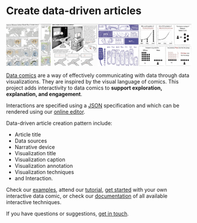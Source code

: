 # Create data-driven articles

<img src="figures/teaser-small.png" widrth="550px"/>
<br/>



[Data comics](https://datacomics.github.io) are a way of effectively communicating with data through data visualizations. They are inspired by the visual language of comics. This project adds interactivity to data comics to **support exploration, explanation, and engagement**. 

Interactions are specified using a [JSON](https://en.wikipedia.org/wiki/JSON) specification and which can be rendered using our [online editor](). 

Data-driven article creation pattern include: 
* Article title
* Data sources
* Narrative device
* Visualization title
* Visualization caption
* Visualization annotation
* Visualization techniques
* and Interaction.


Check our [examples](examples.html), attend our [tutorial](tutorial.html), [get started](getstarted.html) with your own interactive data comic, or check our [documentation](documentation.html) of all available interactive techniques.

If you have questions or suggestions, [get in touch](about.html).
